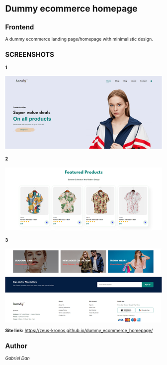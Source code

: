 ﻿# Dummy ecommerce homepage
 
## Frontend

A dummy ecommerce landing page/homepage with minimalistic design.

## SCREENSHOTS
#### 1
![](img/dummy_ecommerce.png)

#### 2
![](img/dummy_ecommerce1.png)

#### 3
![](img/dummy_ecommerce2.png)

**Site link:** https://zeus-kronos.github.io/dummy_ecommerce_homepage/

## Author
*Gabriel Dan*
